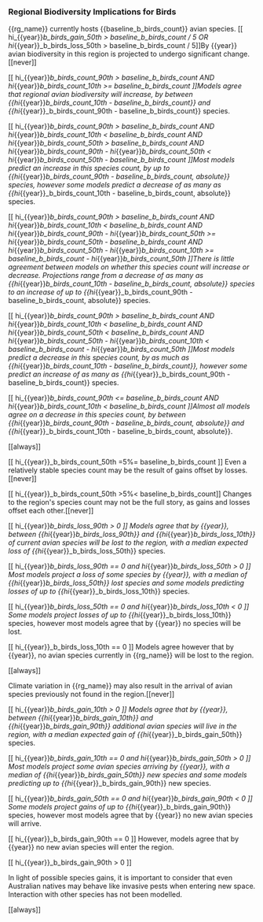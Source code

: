 
### Regional Biodiversity Implications for Birds

{{rg_name}} currently hosts {{baseline_b_birds_count}} avian species.  [[ hi_{{year}}_b_birds_gain_50th > baseline_b_birds_count / 5 OR hi_{{year}}_b_birds_loss_50th > baseline_b_birds_count / 5]]By {{year}} avian biodiversity in this region is projected to undergo significant change. [[never]]

[[  hi_{{year}}_b_birds_count_90th > baseline_b_birds_count
AND hi_{{year}}_b_birds_count_10th >= baseline_b_birds_count ]]Models agree that regional avian biodiversity will increase, by between {{hi_{{year}}_b_birds_count_10th - baseline_b_birds_count}} and {{hi_{{year}}_b_birds_count_90th - baseline_b_birds_count}} species.

[[  hi_{{year}}_b_birds_count_90th > baseline_b_birds_count
AND hi_{{year}}_b_birds_count_10th < baseline_b_birds_count
AND hi_{{year}}_b_birds_count_50th > baseline_b_birds_count
AND hi_{{year}}_b_birds_count_90th - hi_{{year}}_b_birds_count_50th < hi_{{year}}_b_birds_count_50th - baseline_b_birds_count
]]Most models predict an increase in this species count, by up to {{hi_{{year}}_b_birds_count_90th - baseline_b_birds_count, absolute}} species, however some models predict a decrease of as many as {{hi_{{year}}_b_birds_count_10th - baseline_b_birds_count, absolute}} species.

[[  hi_{{year}}_b_birds_count_90th > baseline_b_birds_count
AND hi_{{year}}_b_birds_count_10th < baseline_b_birds_count
AND hi_{{year}}_b_birds_count_90th - hi_{{year}}_b_birds_count_50th >= hi_{{year}}_b_birds_count_50th - baseline_b_birds_count
AND hi_{{year}}_b_birds_count_50th - hi_{{year}}_b_birds_count_10th >= baseline_b_birds_count - hi_{{year}}_b_birds_count_50th
]]There is little agreement between models on whether this species count will increase or decrease. Projections range from a decrease of as many as {{hi_{{year}}_b_birds_count_10th - baseline_b_birds_count, absolute}} species to an increase of up to {{hi_{{year}}_b_birds_count_90th - baseline_b_birds_count, absolute}} species.

[[  hi_{{year}}_b_birds_count_90th > baseline_b_birds_count
AND hi_{{year}}_b_birds_count_10th < baseline_b_birds_count
AND hi_{{year}}_b_birds_count_50th < baseline_b_birds_count
AND hi_{{year}}_b_birds_count_50th - hi_{{year}}_b_birds_count_10th < baseline_b_birds_count - hi_{{year}}_b_birds_count_50th
]]Most models predict a decrease in this species count, by as much as {{hi_{{year}}_b_birds_count_10th - baseline_b_birds_count}}, however some predict an increase of as many as {{hi_{{year}}_b_birds_count_90th - baseline_b_birds_count}} species.

[[  hi_{{year}}_b_birds_count_90th <= baseline_b_birds_count
AND hi_{{year}}_b_birds_count_10th < baseline_b_birds_count
]]Almost all models agree on a decrease in this species count, by between {{hi_{{year}}_b_birds_count_90th - baseline_b_birds_count, absolute}} and {{hi_{{year}}_b_birds_count_10th - baseline_b_birds_count, absolute}}.

[[always]]

[[ hi_{{year}}_b_birds_count_50th =5%= baseline_b_birds_count ]]
Even a relatively stable species count may be the result of gains offset by losses.[[never]]

[[ hi_{{year}}_b_birds_count_50th >5%< baseline_b_birds_count]]
Changes to the region's species count may not be the full story, as gains and losses offset each other.[[never]]

[[ hi_{{year}}_b_birds_loss_90th > 0 ]]
Models agree that by {{year}}, between {{hi_{{year}}_b_birds_loss_90th}} and {{hi_{{year}}_b_birds_loss_10th}} of current avian species will be lost to the region, with a median expected loss of {{hi_{{year}}_b_birds_loss_50th}} species.

[[  hi_{{year}}_b_birds_loss_90th == 0
and hi_{{year}}_b_birds_loss_50th > 0 ]]
Most models project a loss of some species by {{year}}, with a median of {{hi_{{year}}_b_birds_loss_50th}} lost species and some models predicting losses of up to {{hi_{{year}}_b_birds_loss_10th}} species.

[[ hi_{{year}}_b_birds_loss_50th == 0 and hi_{{year}}_b_birds_loss_10th < 0 ]]
Some models project losses of up to {{hi_{{year}}_b_birds_loss_10th}} species, however most models agree that by {{year}} no species will be lost.

[[ hi_{{year}}_b_birds_loss_10th == 0 ]]
Models agree however that by {{year}}, no avian species currently in {{rg_name}} will be lost to the region.

[[always]]

Climate variation in {{rg_name}} may also result in the arrival of avian species previously not found in the region.[[never]]

[[ hi_{{year}}_b_birds_gain_10th > 0 ]]
Models agree that by {{year}}, between {{hi_{{year}}_b_birds_gain_10th}} and {{hi_{{year}}_b_birds_gain_90th}} additional avian species will live in the region, with a median expected gain of {{hi_{{year}}_b_birds_gain_50th}} species.

[[  hi_{{year}}_b_birds_gain_10th == 0
and hi_{{year}}_b_birds_gain_50th > 0 ]]
Most models project some avian species arriving by {{year}}, with a median of {{hi_{{year}}_b_birds_gain_50th}} new species and some models predicting up to {{hi_{{year}}_b_birds_gain_90th}} new species.

[[ hi_{{year}}_b_birds_gain_50th == 0 and hi_{{year}}_b_birds_gain_90th < 0 ]]
Some models project gains of up to {{hi_{{year}}_b_birds_gain_90th}} species, however most models agree that by {{year}} no new avian species will arrive.

[[ hi_{{year}}_b_birds_gain_90th == 0 ]]
However, models agree that by {{year}} no new avian species will enter the region.

[[ hi_{{year}}_b_birds_gain_90th > 0 ]]

In light of possible species gains, it is important to consider that even Australian natives may behave like invasive pests when entering new space.  Interaction with other species has not been modelled.

[[always]]

